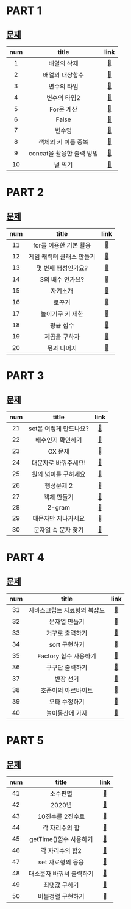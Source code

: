 # PART 1

## [문제](./part1/README.md)

| num |           title           |          link           |
| :-: | :-----------------------: | :---------------------: |
|  1  |        배열의 삭제        | [:link:](./part1/1.js)  |
|  2  |      배열의 내장함수      | [:link:](./part1/2.js)  |
|  3  |        변수의 타입        | [:link:](./part1/3.js)  |
|  4  |       변수의 타입2        | [:link:](./part1/4.js)  |
|  5  |        For문 계산         | [:link:](./part1/5.js)  |
|  6  |           False           | [:link:](./part1/6.js)  |
|  7  |          변수명           | [:link:](./part1/7.js)  |
|  8  |    객체의 키 이름 중복    | [:link:](./part1/8.js)  |
|  9  | concat을 활용한 출력 방법 | [:link:](./part1/9.js)  |
| 10  |          별 찍기          | [:link:](./part1/10.js) |

# PART 2

## [문제](./part2/README.md)

| num |           title           |          link           |
| :-: | :-----------------------: | :---------------------: |
| 11  |  for를 이용한 기본 활용   | [:link:](./part2/11.js) |
| 12  | 게임 캐릭터 클래스 만들기 | [:link:](./part2/12.js) |
| 13  |    몇 번째 행성인가요?    | [:link:](./part2/13.js) |
| 14  |     3의 배수 인가요?      | [:link:](./part2/14.js) |
| 15  |         자기소개          | [:link:](./part2/15.js) |
| 16  |          로꾸거           | [:link:](./part2/16.js) |
| 17  |     놀이기구 키 제한      | [:link:](./part2/17.js) |
| 18  |         평균 점수         | [:link:](./part2/18.js) |
| 19  |       제곱을 구하자       | [:link:](./part2/19.js) |
| 20  |        몫과 나머지        | [:link:](./part2/20.js) |

# PART 3

## [문제](./part3/README.md)

| num |         title          |          link           |
| :-: | :--------------------: | :---------------------: |
| 21  | set은 어떻게 만드나요? | [:link:](./part3/21.js) |
| 22  |   배수인지 확인하기    | [:link:](./part3/22.js) |
| 23  |        OX 문제         | [:link:](./part3/23.js) |
| 24  |  대문자로 바꿔주세요!  | [:link:](./part3/24.js) |
| 25  |  원의 넓이를 구하세요  | [:link:](./part3/25.js) |
| 26  |       행성문제 2       | [:link:](./part3/26.js) |
| 27  |      객체 만들기       | [:link:](./part3/27.js) |
| 28  |         2-gram         | [:link:](./part3/28.js) |
| 29  |  대문자만 지나가세요   | [:link:](./part3/29.js) |
| 30  |  문자열 속 문자 찾기   | [:link:](./part3/30.js) |

# PART 4

## [문제](./part4/README.md)

| num |            title             |          link           |
| :-: | :--------------------------: | :---------------------: |
| 31  | 자바스크립트 자료형의 복잡도 |       [:link:](#)       |
| 32  |        문자열 만들기         | [:link:](./part4/32.js) |
| 33  |       거꾸로 출력하기        | [:link:](./part4/33.js) |
| 34  |        sort 구현하기         | [:link:](./part4/34.js) |
| 35  |    Factory 함수 사용하기     | [:link:](./part4/35.js) |
| 36  |       구구단 출력하기        | [:link:](./part4/36.js) |
| 37  |          반장 선거           | [:link:](./part4/37.js) |
| 38  |     호준이의 아르바이트      | [:link:](./part4/38.js) |
| 39  |        오타 수정하기         | [:link:](./part4/39.js) |
| 40  |       놀이동산에 가자        | [:link:](./part4/40.js) |

# PART 5

## [문제](./part5/README.md)

| num |          title           |          link           |
| :-: | :----------------------: | :---------------------: |
| 41  |         소수판별         | [:link:](./part5/41.js) |
| 42  |          2020년          | [:link:](./part5/42.js) |
| 43  |     10진수를 2진수로     | [:link:](./part5/43.js) |
| 44  |      각 자리수의 합      | [:link:](./part5/44.js) |
| 45  |  getTime()함수 사용하기  | [:link:](./part5/45.js) |
| 46  |     각 자리수의 합2      | [:link:](./part5/46.js) |
| 47  |    set 자료형의 응용     | [:link:](./part5/47.js) |
| 48  | 대소문자 바꿔서 출력하기 | [:link:](./part5/48.js) |
| 49  |      최댓값 구하기       | [:link:](./part5/49.js) |
| 50  |    버블정렬 구현하기     | [:link:](./part5/50.js) |
